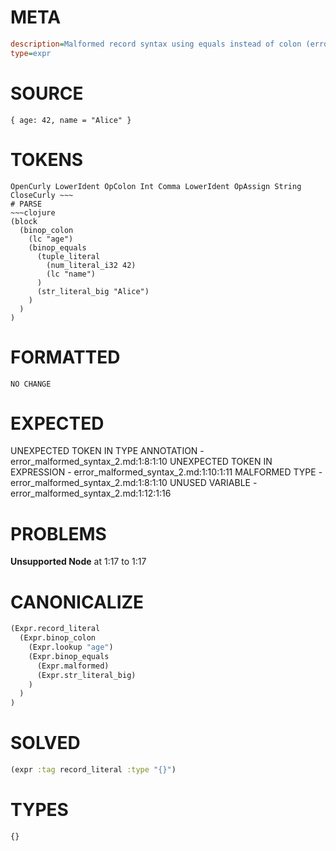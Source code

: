 # META
~~~ini
description=Malformed record syntax using equals instead of colon (error case)
type=expr
~~~
# SOURCE
~~~roc
{ age: 42, name = "Alice" }
~~~
# TOKENS
~~~text
OpenCurly LowerIdent OpColon Int Comma LowerIdent OpAssign String CloseCurly ~~~
# PARSE
~~~clojure
(block
  (binop_colon
    (lc "age")
    (binop_equals
      (tuple_literal
        (num_literal_i32 42)
        (lc "name")
      )
      (str_literal_big "Alice")
    )
  )
)
~~~
# FORMATTED
~~~roc
NO CHANGE
~~~
# EXPECTED
UNEXPECTED TOKEN IN TYPE ANNOTATION - error_malformed_syntax_2.md:1:8:1:10
UNEXPECTED TOKEN IN EXPRESSION - error_malformed_syntax_2.md:1:10:1:11
MALFORMED TYPE - error_malformed_syntax_2.md:1:8:1:10
UNUSED VARIABLE - error_malformed_syntax_2.md:1:12:1:16
# PROBLEMS
**Unsupported Node**
at 1:17 to 1:17

# CANONICALIZE
~~~clojure
(Expr.record_literal
  (Expr.binop_colon
    (Expr.lookup "age")
    (Expr.binop_equals
      (Expr.malformed)
      (Expr.str_literal_big)
    )
  )
)
~~~
# SOLVED
~~~clojure
(expr :tag record_literal :type "{}")
~~~
# TYPES
~~~roc
{}
~~~
